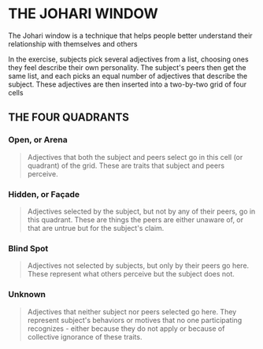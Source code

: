
# THE JOHARI WINDOW 

The Johari window is a technique that helps people better understand their relationship with themselves and others 

In the exercise, subjects pick several adjectives from a list, choosing ones they feel describe their own personality. The subject's peers then get the same list, and each picks an equal number of adjectives that describe the subject. These adjectives are then inserted into a two-by-two grid of four cells 


## THE FOUR QUADRANTS 

### Open, or Arena 

> Adjectives that both the subject and peers select go in this cell (or quadrant) of the grid. These are traits that subject and peers perceive. 

### Hidden, or Façade 

> Adjectives selected by the subject, but not by any of their peers, go in this quadrant. These are things the peers are either unaware of, or that are untrue but for the subject's claim. 

### Blind Spot 

> Adjectives not selected by subjects, but only by their peers go here. These represent what others perceive but the subject does not. 

### Unknown 

> Adjectives that neither subject nor peers selected go here. They represent subject's behaviors or motives that no one participating recognizes - either because they do not apply or because of collective ignorance of these traits.  

 

 

 
